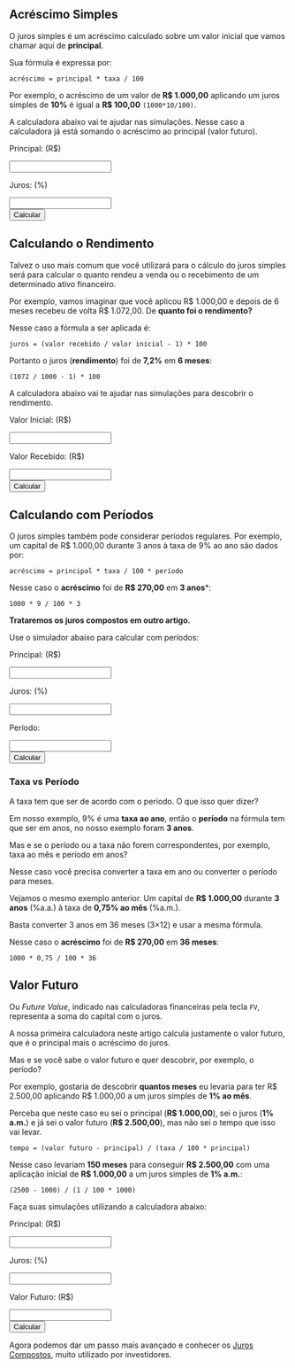 ## Acréscimo Simples

O juros simples é um acréscimo calculado sobre um valor inicial que vamos chamar aqui de **principal**.

Sua fórmula é expressa por:

`acréscimo = principal * taxa / 100`

Por exemplo, o acréscimo de um valor de **R$ 1.000,00** aplicando um juros simples de **10%** é igual a **R$ 100,00** `(1000*10/100)`.

A calculadora abaixo vai te ajudar nas simulações. Nesse caso a calculadora já está somando o acréscimo ao principal (valor futuro).

<script type="text/javascript">
    function calcJurosSimples() {
        var principal = document.getElementById("txtPrincipal").value;
        var juros = document.getElementById("txtJuros").value;
        var pRes = document.getElementById("pResultado");
        var res = parseFloat(principal) * (1+parseFloat(juros)/100);
        pRes.innerHTML = "R$ " + res.toFixed(2);
    }
</script>
<p>Principal: (R$)</p><input type="number" id="txtPrincipal"><br>
<p>Juros: (%)</p><input type="number" id="txtJuros"><br>
<button id="btnCalcularSimples" onclick="calcJurosSimples();">Calcular</button><br>
<p id="pResultado"></p>

## Calculando o Rendimento

Talvez o uso mais comum que você utilizará para o cálculo do juros simples será para calcular o quanto rendeu a venda ou o recebimento de um determinado ativo financeiro.

Por exemplo, vamos imaginar que você aplicou R$ 1.000,00 e depois de 6 meses recebeu de volta R$ 1.072,00. De **quanto foi o rendimento?**

Nesse caso a fórmula a ser aplicada é:

`juros = (valor recebido / valor inicial - 1) * 100`

Portanto o juros (**rendimento**) foi de **7,2%** em **6 meses**:

`(1072 / 1000 - 1) * 100`

A calculadora abaixo vai te ajudar nas simulações para descobrir o rendimento.

<script type="text/javascript">
    function calcRendimento() {
        var inicial = document.getElementById("txtValorInicial").value;
        var recebido = document.getElementById("txtValorRecebido").value;
        var pRes = document.getElementById("pResultado2");
        var res = (parseFloat(recebido) / parseFloat(inicial) - 1) * 100;
        pRes.innerHTML = res.toFixed(2) + " %";
    }
</script>
<p>Valor Inicial: (R$)</p><input type="number" id="txtValorInicial"><br>
<p>Valor Recebido: (R$)</p><input type="number" id="txtValorRecebido"><br>
<button id="btnCalcularRendimento" onclick="calcRendimento();">Calcular</button><br>
<p id="pResultado2"></p>

## Calculando com Períodos

O juros simples também pode considerar períodos regulares. Por exemplo, um capital de R$ 1.000,00 durante 3 anos à taxa de 9% ao ano são dados por:

`acréscimo = principal * taxa / 100 * período`

Nesse caso o **acréscimo** foi de **R$ 270,00** em **3 anos***:

`1000 * 9 / 100 * 3`

**Trataremos os juros compostos em outro artigo.**

Use o simulador abaixo para calcular com períodos:

<script type="text/javascript">
    function calcJurosPeriodo() {
        var principal = document.getElementById("txtPrincipal3").value;
        var juros = document.getElementById("txtJuros3").value;
        var periodo = document.getElementById("txtPeriodo3").value;
        var pRes = document.getElementById("pResultado3");
        var res = parseFloat(principal) * (parseFloat(juros)/100) * parseFloat(periodo);
        pRes.innerHTML = "R$ " + res.toFixed(2);
    }
</script>
<p>Principal: (R$)</p><input type="number" id="txtPrincipal3"><br>
<p>Juros: (%)</p><input type="number" id="txtJuros3"><br>
<p>Período: </p><input type="number" id="txtPeriodo3"><br>
<button id="btnCalcularPeriodo" onclick="calcJurosPeriodo();">Calcular</button><br>
<p id="pResultado3"></p>

### Taxa vs Período

A taxa tem que ser de acordo com o período. O que isso quer dizer?

Em nosso exemplo, 9% é uma **taxa ao ano**, então o **período** na fórmula tem que ser em anos, no nosso exemplo foram **3 anos**.

Mas e se o período ou a taxa não forem correspondentes, por exemplo, taxa ao mês e período em anos?

Nesse caso você precisa converter a taxa em ano ou converter o período para meses.

Vejamos o mesmo exemplo anterior. Um capital de **R$ 1.000,00** durante **3 anos** (%a.a.) à taxa de **0,75% ao mês** (%a.m.).

Basta converter 3 anos em 36 meses (3×12) e usar a mesma fórmula.

Nesse caso o **acréscimo** foi de **R$ 270,00** em **36 meses**:

`1000 * 0,75 / 100 * 36`

## Valor Futuro

Ou *Future Value*, indicado nas calculadoras financeiras pela tecla `FV`, representa a soma do capital com o juros.

A nossa primeira calculadora neste artigo calcula justamente o valor futuro, que é o principal mais o acréscimo do juros.

Mas e se você sabe o valor futuro e quer descobrir, por exemplo, o período?

Por exemplo, gostaria de descobrir **quantos meses** eu levaria para ter R$ 2.500,00 aplicando R$ 1.000,00 a um juros simples de **1% ao mês**.

Perceba que neste caso eu sei o principal (**R$ 1.000,00**), sei o juros (**1% a.m.**) e já sei o valor futuro (**R$ 2.500,00**), mas não sei o tempo que isso vai levar.

`tempo = (valor futuro - principal) / (taxa / 100 * principal)`

Nesse caso levariam **150 meses** para conseguir **R$ 2.500,00** com uma aplicação inicial de **R$ 1.000,00** a um juros simples de **1% a.m.**:

`(2500 - 1000) / (1 / 100 * 1000)`

Faça suas simulações utilizando a calculadora abaixo:

<script type="text/javascript">
    function calcPeriodo() {
        var principal = document.getElementById("txtPrincipal4").value;
        var juros = document.getElementById("txtJuros4").value;
        var valorFuturo = document.getElementById("txtValorFuturo4").value;
        var pRes = document.getElementById("pResultado4");
        var res = (parseFloat(valorFuturo) - parseFloat(principal)) / (parseFloat(juros) / 100 * parseFloat(principal));
        pRes.innerHTML = res.toFixed(2);
    }
</script>
<p>Principal: (R$)</p><input type="number" id="txtPrincipal4"><br>
<p>Juros: (%)</p><input type="number" id="txtJuros4"><br>
<p>Valor Futuro: (R$)</p><input type="number" id="txtValorFuturo4"><br>
<button id="btnCalcularPeriodo2" onclick="calcPeriodo();">Calcular</button><br>
<p id="pResultado4"></p>

Agora podemos dar um passo mais avançado e conhecer os [Juros Compostos](), muito utilizado por investidores.
